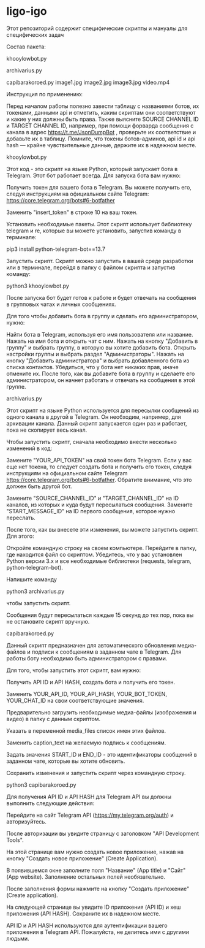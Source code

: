 # ligo-igo
Этот репозиторий содержит специфические скрипты и мануалы для специфических задач

Состав пакета:

khooylowbot.py

archivarius.py

capibarakoroed.py
    image1.jpg
    image2.jpg
    image3.jpg
    video.mp4

Инструкция по применению:

Перед началом работы полезно завести таблицу с названиями ботов, их токенами, данными api и отметить, каким скриптам они соответствуют и какие у них должны быть права. Также выясните SOURCE CHANNEL ID и TARGET CHANNEL ID, например, при помощи форварда сообщения с канала в адрес https://t.me/JsonDumpBot , проверьте их соответствие и добавьте их в таблицу. Помните, что токены ботов-админов, api id и api hash — крайне чувствительные данные, держите их в надежном месте.  


khooylowbot.py

Этот код - это скрипт на языке Python, который запускает бота в Telegram. Этот бот работает всегда. Для запуска бота вам нужно:

Получить токен для вашего бота в Telegram. Вы можете получить его, следуя инструкциям на официальном сайте Telegram: https://core.telegram.org/bots#6-botfather

Заменить "insert_token" в строке 10 на ваш токен.

Установить необходимые пакеты. Этот скрипт использует библиотеку telegram и re, которые вы можете установить, запустив команду в терминале:

pip3 install python-telegram-bot==13.7

Запустить скрипт. Скрипт можно запустить в вашей среде разработки или в терминале, перейдя в папку с файлом скрипта и запустив команду:

python3 khooylowbot.py

После запуска бот будет готов к работе и будет отвечать на сообщения в групповых чатах и личных сообщениях.

Для того чтобы добавить бота в группу и сделать его администратором, нужно:

Найти бота в Telegram, используя его имя пользователя или название.
Нажать на имя бота и открыть чат с ним.
Нажать на кнопку "Добавить в группу" и выбрать группу, в которую вы хотите добавить бота.
Открыть настройки группы и выбрать раздел "Администраторы".
Нажать на кнопку "Добавить администратора" и выбрать добавленного бота из списка контактов.
Убедиться, что у бота нет никаких прав, иначе отмените их.
После того, как вы добавите бота в группу и сделаете его администратором, он начнет работать и отвечать на сообщения в этой группе.


archivarius.py

Этот скрипт на языке Python используется для пересылки сообщений из одного канала в другой в Telegram. Он необходим, например, для архивации канала. Данный скрипт запускается один раз и работает, пока не скопирует весь канал. 

Чтобы запустить скрипт, сначала необходимо внести несколько изменений в код:

Замените "YOUR_API_TOKEN" на свой токен бота Telegram. Если у вас еще нет токена, то следует создать бота и получить его токен, следуя инструкциям на официальном сайте Telegram https://core.telegram.org/bots#6-botfather. Обратите внимание, что это должен быть другой бот. 

Замените "SOURCE_CHANNEL_ID" и "TARGET_CHANNEL_ID" на ID каналов, из которых и куда будут пересылаться сообщения.
Замените "START_MESSAGE_ID" на ID первого сообщения, которое нужно переслать.

После того, как вы внесете эти изменения, вы можете запустить скрипт. Для этого:

Откройте командную строку на своем компьютере.
Перейдите в папку, где находится файл со скриптом.
Убедитесь, что у вас установлен Python версии 3.x и все необходимые библиотеки (requests, telegram, python-telegram-bot).

Напишите команду 

python3 archivarius.py

чтобы запустить скрипт.

Сообщения будут пересылаться каждые 15 секунд до тех пор, пока вы не остановите скрипт вручную.
    
    
capibarakoroed.py

Данный скрипт предназначен для автоматического обновления медиа-файлов и подписи к сообщениям в заданном чате в Telegram. Для работы боту необходимо быть администратором с правами.

Для того, чтобы запустить этот скрипт, вам нужно:

Получить API ID и API HASH, создать бота и получить его токен.

Заменить YOUR_API_ID, YOUR_API_HASH, YOUR_BOT_TOKEN, YOUR_CHAT_ID на свои соответствующие значения.

Предварительно загрузить необходимые медиа-файлы (изображения и видео) в папку с данным скриптом.

Указать в переменной media_files список имен этих файлов.

Заменить caption_text на желаемую подпись к сообщениям.

Задать значения START_ID и END_ID - это идентификаторы сообщений в заданном чате, которые вы хотите обновить.

Сохранить изменения и запустить скрипт через командную строку.
    
 python3 capibarakoroed.py
    
Для получения API ID и API HASH для Telegram API вы должны выполнить следующие действия:

Перейдите на сайт Telegram API (https://my.telegram.org/auth) и авторизуйтесь.

После авторизации вы увидите страницу с заголовком "API Development Tools".

На этой странице вам нужно создать новое приложение, нажав на кнопку "Создать новое приложение" (Create Application).

В появившемся окне заполните поля "Название" (App title) и "Сайт" (App website). Заполнение остальных полей необязательно.

После заполнения формы нажмите на кнопку "Создать приложение" (Create application).

На следующей странице вы увидите ID приложения (API ID) и хеш приложения (API HASH). Сохраните их в надежном месте.

API ID и API HASH используются для аутентификации вашего приложения в Telegram API. Пожалуйста, не делитесь ими с другими людьми.
    
